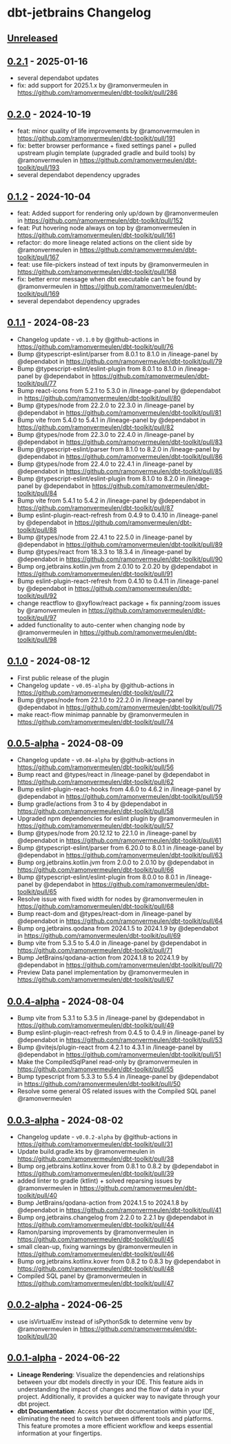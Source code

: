 <!-- Keep a Changelog guide -> https://keepachangelog.com -->

# dbt-jetbrains Changelog

## [Unreleased]

## [0.2.1] - 2025-01-16

- several dependabot updates
- fix: add support for 2025.1.x by @ramonvermeulen in https://github.com/ramonvermeulen/dbt-toolkit/pull/286

## [0.2.0] - 2024-10-19

- feat: minor quality of life improvements by @ramonvermeulen in https://github.com/ramonvermeulen/dbt-toolkit/pull/191
- fix: better browser performance + fixed settings panel + pulled upstream plugin template (upgraded gradle and build tools) by @ramonvermeulen in https://github.com/ramonvermeulen/dbt-toolkit/pull/193
- several dependabot dependency upgrades

## [0.1.2] - 2024-10-04

- feat: Added support for rendering only up/down by @ramonvermeulen in https://github.com/ramonvermeulen/dbt-toolkit/pull/152
- feat: Put hovering node always on top by @ramonvermeulen in https://github.com/ramonvermeulen/dbt-toolkit/pull/161
- refactor: do more lineage related actions on the client side by @ramonvermeulen in https://github.com/ramonvermeulen/dbt-toolkit/pull/167
- feat: use file-pickers instead of text inputs by @ramonvermeulen in https://github.com/ramonvermeulen/dbt-toolkit/pull/168
- fix: better error message when dbt executable can't be found by @ramonvermeulen in https://github.com/ramonvermeulen/dbt-toolkit/pull/169
- several dependabot dependency upgrades

## [0.1.1] - 2024-08-23

- Changelog update - `v0.1.0` by @github-actions in https://github.com/ramonvermeulen/dbt-toolkit/pull/76
- Bump @typescript-eslint/parser from 8.0.1 to 8.1.0 in /lineage-panel by @dependabot in https://github.com/ramonvermeulen/dbt-toolkit/pull/79
- Bump @typescript-eslint/eslint-plugin from 8.0.1 to 8.1.0 in /lineage-panel by @dependabot in https://github.com/ramonvermeulen/dbt-toolkit/pull/77
- Bump react-icons from 5.2.1 to 5.3.0 in /lineage-panel by @dependabot in https://github.com/ramonvermeulen/dbt-toolkit/pull/80
- Bump @types/node from 22.2.0 to 22.3.0 in /lineage-panel by @dependabot in https://github.com/ramonvermeulen/dbt-toolkit/pull/81
- Bump vite from 5.4.0 to 5.4.1 in /lineage-panel by @dependabot in https://github.com/ramonvermeulen/dbt-toolkit/pull/82
- Bump @types/node from 22.3.0 to 22.4.0 in /lineage-panel by @dependabot in https://github.com/ramonvermeulen/dbt-toolkit/pull/83
- Bump @typescript-eslint/parser from 8.1.0 to 8.2.0 in /lineage-panel by @dependabot in https://github.com/ramonvermeulen/dbt-toolkit/pull/86
- Bump @types/node from 22.4.0 to 22.4.1 in /lineage-panel by @dependabot in https://github.com/ramonvermeulen/dbt-toolkit/pull/85
- Bump @typescript-eslint/eslint-plugin from 8.1.0 to 8.2.0 in /lineage-panel by @dependabot in https://github.com/ramonvermeulen/dbt-toolkit/pull/84
- Bump vite from 5.4.1 to 5.4.2 in /lineage-panel by @dependabot in https://github.com/ramonvermeulen/dbt-toolkit/pull/87
- Bump eslint-plugin-react-refresh from 0.4.9 to 0.4.10 in /lineage-panel by @dependabot in https://github.com/ramonvermeulen/dbt-toolkit/pull/88
- Bump @types/node from 22.4.1 to 22.5.0 in /lineage-panel by @dependabot in https://github.com/ramonvermeulen/dbt-toolkit/pull/89
- Bump @types/react from 18.3.3 to 18.3.4 in /lineage-panel by @dependabot in https://github.com/ramonvermeulen/dbt-toolkit/pull/90
- Bump org.jetbrains.kotlin.jvm from 2.0.10 to 2.0.20 by @dependabot in https://github.com/ramonvermeulen/dbt-toolkit/pull/91
- Bump eslint-plugin-react-refresh from 0.4.10 to 0.4.11 in /lineage-panel by @dependabot in https://github.com/ramonvermeulen/dbt-toolkit/pull/92
- change reactflow to @xyflow/react package + fix panning/zoom issues by @ramonvermeulen in https://github.com/ramonvermeulen/dbt-toolkit/pull/97
- added functionality to auto-center when changing node by @ramonvermeulen in https://github.com/ramonvermeulen/dbt-toolkit/pull/98

## [0.1.0] - 2024-08-12

- First public release of the plugin
- Changelog update - `v0.05-alpha` by @github-actions in https://github.com/ramonvermeulen/dbt-toolkit/pull/72
- Bump @types/node from 22.1.0 to 22.2.0 in /lineage-panel by @dependabot in https://github.com/ramonvermeulen/dbt-toolkit/pull/75
- make react-flow minimap pannable by @ramonvermeulen in https://github.com/ramonvermeulen/dbt-toolkit/pull/74

## [0.0.5-alpha] - 2024-08-09

- Changelog update - `v0.04-alpha` by @github-actions in https://github.com/ramonvermeulen/dbt-toolkit/pull/56
- Bump react and @types/react in /lineage-panel by @dependabot in https://github.com/ramonvermeulen/dbt-toolkit/pull/62
- Bump eslint-plugin-react-hooks from 4.6.0 to 4.6.2 in /lineage-panel by @dependabot in https://github.com/ramonvermeulen/dbt-toolkit/pull/59
- Bump gradle/actions from 3 to 4 by @dependabot in https://github.com/ramonvermeulen/dbt-toolkit/pull/58
- Upgraded npm dependencies for eslint plugin by @ramonvermeulen in https://github.com/ramonvermeulen/dbt-toolkit/pull/57
- Bump @types/node from 20.12.12 to 22.1.0 in /lineage-panel by @dependabot in https://github.com/ramonvermeulen/dbt-toolkit/pull/61
- Bump @typescript-eslint/parser from 6.20.0 to 8.0.1 in /lineage-panel by @dependabot in https://github.com/ramonvermeulen/dbt-toolkit/pull/63
- Bump org.jetbrains.kotlin.jvm from 2.0.0 to 2.0.10 by @dependabot in https://github.com/ramonvermeulen/dbt-toolkit/pull/66
- Bump @typescript-eslint/eslint-plugin from 8.0.0 to 8.0.1 in /lineage-panel by @dependabot in https://github.com/ramonvermeulen/dbt-toolkit/pull/65
- Resolve issue with fixed width for nodes by @ramonvermeulen in https://github.com/ramonvermeulen/dbt-toolkit/pull/68
- Bump react-dom and @types/react-dom in /lineage-panel by @dependabot in https://github.com/ramonvermeulen/dbt-toolkit/pull/64
- Bump org.jetbrains.qodana from 2024.1.5 to 2024.1.9 by @dependabot in https://github.com/ramonvermeulen/dbt-toolkit/pull/69
- Bump vite from 5.3.5 to 5.4.0 in /lineage-panel by @dependabot in https://github.com/ramonvermeulen/dbt-toolkit/pull/71
- Bump JetBrains/qodana-action from 2024.1.8 to 2024.1.9 by @dependabot in https://github.com/ramonvermeulen/dbt-toolkit/pull/70
- Preview Data panel implementation by @ramonvermeulen in https://github.com/ramonvermeulen/dbt-toolkit/pull/67

## [0.0.4-alpha] - 2024-08-04

- Bump vite from 5.3.1 to 5.3.5 in /lineage-panel by @dependabot in https://github.com/ramonvermeulen/dbt-toolkit/pull/49
- Bump eslint-plugin-react-refresh from 0.4.5 to 0.4.9 in /lineage-panel by @dependabot in https://github.com/ramonvermeulen/dbt-toolkit/pull/53
- Bump @vitejs/plugin-react from 4.2.1 to 4.3.1 in /lineage-panel by @dependabot in https://github.com/ramonvermeulen/dbt-toolkit/pull/51
- Make the CompiledSqlPanel read-only by @ramonvermeulen in https://github.com/ramonvermeulen/dbt-toolkit/pull/55
- Bump typescript from 5.3.3 to 5.5.4 in /lineage-panel by @dependabot in https://github.com/ramonvermeulen/dbt-toolkit/pull/50
- Resolve some general OS related issues with the Compiled SQL panel @ramonvermeulen

## [0.0.3-alpha] - 2024-08-02

- Changelog update - `v0.0.2-alpha` by @github-actions in https://github.com/ramonvermeulen/dbt-toolkit/pull/31
- Update build.gradle.kts by @ramonvermeulen in https://github.com/ramonvermeulen/dbt-toolkit/pull/38
- Bump org.jetbrains.kotlinx.kover from 0.8.1 to 0.8.2 by @dependabot in https://github.com/ramonvermeulen/dbt-toolkit/pull/39
- added linter to gradle (ktlint) + solved reparsing issues by @ramonvermeulen in https://github.com/ramonvermeulen/dbt-toolkit/pull/40
- Bump JetBrains/qodana-action from 2024.1.5 to 2024.1.8 by @dependabot in https://github.com/ramonvermeulen/dbt-toolkit/pull/41
- Bump org.jetbrains.changelog from 2.2.0 to 2.2.1 by @dependabot in https://github.com/ramonvermeulen/dbt-toolkit/pull/44
- Ramon/parsing improvements by @ramonvermeulen in https://github.com/ramonvermeulen/dbt-toolkit/pull/45
- small clean-up, fixing warnings by @ramonvermeulen in https://github.com/ramonvermeulen/dbt-toolkit/pull/46
- Bump org.jetbrains.kotlinx.kover from 0.8.2 to 0.8.3 by @dependabot in https://github.com/ramonvermeulen/dbt-toolkit/pull/48
- Compiled SQL panel by @ramonvermeulen in https://github.com/ramonvermeulen/dbt-toolkit/pull/47

## [0.0.2-alpha] - 2024-06-25

- use isVirtualEnv instead of isPythonSdk to determine venv by @ramonvermeulen in https://github.com/ramonvermeulen/dbt-toolkit/pull/30

## [0.0.1-alpha] - 2024-06-22

- **Lineage Rendering**: Visualize the dependencies and relationships between your dbt models directly in your IDE. This feature aids in understanding the impact of changes and the flow of data in your project. Additionally, it provides a quicker way to navigate through your dbt project.  
- **dbt Documentation**: Access your dbt documentation within your IDE, eliminating the need to switch between different tools and platforms. This feature promotes a more efficient workflow and keeps essential information at your fingertips.

[Unreleased]: https://github.com/ramonvermeulen/dbt-toolkit/compare/v0.2.1...HEAD
[0.2.1]: https://github.com/ramonvermeulen/dbt-toolkit/compare/v0.2.0...v0.2.1
[0.2.0]: https://github.com/ramonvermeulen/dbt-toolkit/compare/v0.1.2...v0.2.0
[0.1.2]: https://github.com/ramonvermeulen/dbt-toolkit/compare/v0.1.1...v0.1.2
[0.1.1]: https://github.com/ramonvermeulen/dbt-toolkit/compare/v0.1.0...v0.1.1
[0.1.0]: https://github.com/ramonvermeulen/dbt-toolkit/compare/v0.0.5-alpha...v0.1.0
[0.0.5-alpha]: https://github.com/ramonvermeulen/dbt-toolkit/compare/v0.0.4-alpha...v0.0.5-alpha
[0.0.4-alpha]: https://github.com/ramonvermeulen/dbt-toolkit/compare/v0.0.3-alpha...v0.0.4-alpha
[0.0.3-alpha]: https://github.com/ramonvermeulen/dbt-toolkit/compare/v0.0.2-alpha...v0.0.3-alpha
[0.0.2-alpha]: https://github.com/ramonvermeulen/dbt-toolkit/compare/v0.0.1-alpha...v0.0.2-alpha
[0.0.1-alpha]: https://github.com/ramonvermeulen/dbt-toolkit/commits/v0.0.1-alpha
